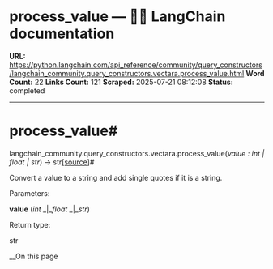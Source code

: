 # process_value — 🦜🔗 LangChain  documentation

**URL:** https://python.langchain.com/api_reference/community/query_constructors/langchain_community.query_constructors.vectara.process_value.html
**Word Count:** 22
**Links Count:** 121
**Scraped:** 2025-07-21 08:12:08
**Status:** completed

---

# process\_value\#

langchain\_community.query\_constructors.vectara.process\_value\(_value : int | float | str_\) → str[\[source\]](https://python.langchain.com/api_reference/_modules/langchain_community/query_constructors/vectara.html#process_value)\#     

Convert a value to a string and add single quotes if it is a string.

Parameters:     

**value** \(_int_ _|__float_ _|__str_\)

Return type:     

str

__On this page